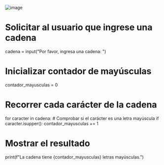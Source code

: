 
![image](https://github.com/user-attachments/assets/93482bd0-52b2-4cb0-a5a8-c78cccafcf5e)

# Solicitar al usuario que ingrese una cadena
cadena = input("Por favor, ingresa una cadena: ")

# Inicializar contador de mayúsculas
contador_mayusculas = 0

# Recorrer cada carácter de la cadena
for caracter in cadena:
    # Comprobar si el carácter es una letra mayúscula
    if caracter.isupper():
        contador_mayusculas += 1

# Mostrar el resultado
print(f"La cadena tiene {contador_mayusculas} letras mayúsculas.")

